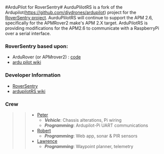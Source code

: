#ArduPilot for RoverSentry#
AurduPlilotRS is a fork of the Ardupilot(https://github.com/diydrones/ardupilot) project for the [RoverSentry project](https://github.com/LPRDev/RoverSentry). AurduPlilotRS will continue to support the APM 2.6, specifically for the APMRover2 make's APM 2.X target. ArduPilotRS is providing modifications for the APM2.6 to communicate with a RaspberryPi over a serial interface. 

### RoverSentry based upon: ###
* ArduRover (or APMrover2) : [code](https://github.com/diydrones/ardupilot/tree/master/APMrover2)
* [ardu pilot wiki](http://rover.ardupilot.com)

### Developer Information ###
* [RoverSentry](https://github.com/LPRDev/RoverSentry) 
* [ardupilotRS wiki](https://github.com/LPRDev/ardupilotRS/wiki)

### Crew ###
>> - [Peter](https://github.com/petercr19)
>>   - ***Vehicle***: Chassis alterations, Pi wiring
>>   - ***Programming***: Ardupilot-Pi UART communications
>> - [Robert](https://github.com/rwreinert)
>>   - ***Programming***: Web app, sonar & PIR sensors
>> - [Lawrence](https://github.com/lwreinert)
>>   - ***Programming***: Waypoint planner, telemetry
